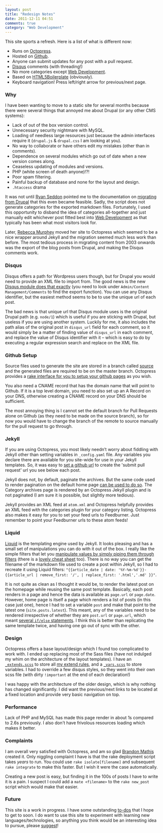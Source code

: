 ```yaml
---
layout: post
title: "Redesign Notes"
date: 2011-12-11 04:51
comments: true
category: "Web Development"
---
```


This site sports a refresh. Here is a list of what is different now:

- Runs on [Octopress](http://octopress.org).
- Hosted on [Github](http://github.com).
- Anyone can submit updates for any post with a pull request.
- [Disqus](http://disqus.com) comments (with threading!)
- No more categories except [Web Development](/categories/web-development).
- Based on [HTML5Boilerplate](http://h5bp.com) (obviously).
- Keyboard navigation! Press left/right arrow for previous/next page.

### Why
I have been wanting to move to a static site for several months because there were several things that annoyed me about Drupal (or any other CMS systems):

- Lack of out of the box version control.
- Unnecessary security nightmare with MySQL.
- Loading of needless large resources just because the admin interfaces require it (`drupal.js` & `drupal.css` I am looking at you).
- No way to collaborate or have others edit my mistakes (other than in comments).
- Dependence on several modules which go out of date when a new version comes along.
- Ceaseless updating of modules and versions.
- PHP (white screen of death anyone)!?!
- Poor spam filtering.
- Painful backup of database and none for the layout and design. 
- `.htaccess` drama


It was not until [Ryan Seddon](http://thecssninja.com) pointed me to the documentation on [migrating from Drupal](https://github.com/mojombo/jekyll/wiki/blog-migrations) that this even became feasible. Sadly, the script does not generate categories for the exported markdown files. Fortunately, I used this opportunity to disband the idea of categories all-together and just manually edit whichever post fitted best into [Web Development](/categories/web-development/) as that typically has been what most visitors look for.

Later, [Rebecca Murphey](http://rmurphey.com) moved her site to Octopress which seemed to be a nice wrapper around Jekyll and the migration seemed much less work than before. The most tedious process in migrating content from 2003 onwards was the export of the blog posts from Drupal, and making the Disqus comments work. 

### Disqus
Disqus offers a path for Wordpress users though, but for Drupal you would need to provide an XML file to import from. The good news is the new [Disqus module does that exactly](http://drupal.org/node/1349010#comment-5275640) (you need to look under `Admin/Content Management/Comments` to find the export function). You can use any Disqus identifier, but the easiest method seems to be to use the unique url of each post. 

The bad news is that unique url that Disqus module uses is the original Drupal path (e.g. `node/1`) which is useful if you are sticking with Drupal, but useless if you are using another system. Luckily for me, it also includes the path alias of the original post in `disqus_url` field for each comment, so it would simply be a matter of finding value of `disqus_url` in each comment, and replace the value of Disqus identifier with it – which is easy to do by executing a regular expression search and replace on the XML file.

### Github Setup
Source files used to generate the site are stored in a branch called [source](https://github.com/nimbupani/nimbupani.github.com/blob/source/) and the generated files are required to be on the master branch. Octopress provides a [rake interface for you to setup your github pages](http://octopress.org/docs/deploying/github/) as you wish. 

You also need a CNAME record that has the domain name that will point to Github. If it is a top level domain, you need to also set up an A Record on your DNS, otherwise creating a CNAME record on your DNS should be sufficient. 

The most annoying thing is I cannot set the default branch for Pull Requests alone on Github (as they need to be made on the source branch), so for now you would have to change the branch of the remote to source manually for the pull request to go through. 

### Jekyll
If you are using Octopress, you most likely needn’t worry about fiddling with Jekyll other than setting variables in `_config.yaml` file. Any variables you declare there are available for you site-wide for use in your Jekyll templates. So, it was easy to [set a github url](https://github.com/nimbupani/nimbupani.github.com/blob/source/_config.yml#L45) to create the 'submit pull request' url you see below each post.   

Jekyll does not, by default, paginate the archives. But the same code used to render pagination on the default home page [can be used to do so](https://github.com/nimbupani/nimbupani.github.com/blob/source/source/archives/index.html). The Category archives page is rendered by an Octopress Jekyll plugin and is not paginated (I am sure it is possible, but slightly more tedious).  

Jekyll provides an XML feed at `atom.xml` and Octopress helpfully provides an XML feed with the categories plugin for your category listing. Octopress also makes it easy for you to set your feed urls to Feedburner. Just remember to point your Feedburner urls to these atom feeds!

### Liquid
[Liquid](https://github.com/Shopify/liquid) is the templating engine used by Jekyll. It looks pleasing and has a small set of manipulations you can do with it out of the box. I really like the simple filters that let you [manipulate values by simply piping them through filters](https://github.com/Shopify/liquid/wiki/Liquid-for-Designers) (there is a [lovely cheat sheet](http://cheat.markdunkley.com/) too). There is no way you can get the filename of the markdown file used to create a post within Jekyll, so I had to recreate it using Liquid filters: `"{{article_date | date: '%Y-%m-%d'}}-{{article_url | remove_first: '/', | replace_first: '.html','.md' }}"`.

It is not quite as clean as I thought it would be, to render the latest post on the homepage while reusing the same post template. Basically, each post renders in a page and hence the data is available as `page.url` or `page.date`. However, home page is itself a page which renders a list of posts (in this case just one), hence I had to set a variable `post` and make that point to the latest one (`site.posts.latest`). This meant, any of the variables need to be rendered irrespective of whether they are `post.url` or `page.url`, which meant [several `if/else` statements](https://github.com/nimbupani/nimbupani.github.com/blob/source/source/_includes/post_detail.html). I think this is better than replicating the same template twice, and having one go out of sync with the other.

### Design
Octopress offers a base layout/design which I found too complicated to work with. I ended up replacing most of the Sass files (have not indulged my whim on the architecture of the layout templates). I have an [`_extends.scss`](https://github.com/nimbupani/nimbupani.github.com/blob/source/sass/base/_extends.scss) to store all [my extend rules](http://sass-lang.com/docs/yardoc/file.SASS_REFERENCE.html#extend), and a [`_vars.scss`](https://github.com/nimbupani/nimbupani.github.com/blob/source/sass/base/_vars.scss) to store variables. I had to override a few disqus styles, so they went into their own scss file (with dirty `!important` at the end of each declaration!)

I was happy with the architecture of the older design, which is why nothing has changed significantly. I did want the previous/next links to be located at a fixed location and provide very basic navigation on top. 

### Performance
Lack of PHP and MySQL has made this page render in about 1s compared to 2.6s previously. I also don't have frivolous resources loading which makes it better. 

### Complaints
I am overall very satisfied with Octopress, and am so glad [Brandon Mathis](http://imathis.com) created it. Only niggling complaint I have is that the rake deployment script takes _years_ to run. You could use `rake isolate[filename]` and subsequent `rake integrate` to make this faster. But I wish it were the case automatically. 

Creating a new post is easy, but finding it in the 100s of posts I have to write it is a pain. I suspect I could add a `mate <filename>` to the `rake new_post` script which would make that easier.  

### Future
This site is a work in progress. I have some outstanding [to-dos](https://github.com/nimbupani/nimbupani.github.com/issues/1) that I hope to get to soon. I do want to use this site to experiment with learning new languages/technologies, so anything you think would be an interesting idea to pursue, please [suggest](https://github.com/nimbupani/nimbupani.github.com/issues/new)!  




 

